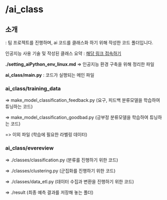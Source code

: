 # /ai_class 



## 소개

: 팀 프로젝트를 진행하며, ai 코드를 클래스화 하기 위해 작성한 코드 폴더입니다.


인공지능 사용 기술 및 작성된 클래스 요약 : [해당 링크 접속하기](https://bit.ly/3IbUKDE)  


**./setting_aiPython_env_linux.md** => 인공지능 환경 구축을 위해 정리한 파일  



**ai_class/main.py** : 코드가 실행되는 메인 파일  



### ai_class/training_data

=> make_model_classification_feedback.py (요구, 피드백 분류모델을 학습하여 튜닝하는 코드)

=> make_model_classification_goodbad.py (긍부정 분류모델을 학습하여 튜닝하는 코드)

=> 이외 파일 (학습에 필요한 라벨링 데이터)  



### **ai_class/evereview**

=> ./classes/classification.py (분류를 진행하기 위한 코드)

=> ./classes/clustering.py (군집화를 진행하기 위한 코드)

=> ./classes/data_etl.py (데이터 수집과 변환을 진행하기 위한 코드)

=> ./result (최종 예측 결과를 저장해 놓는 폴더)
